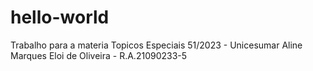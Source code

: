 # hello-world
Trabalho para a materia Topicos Especiais 51/2023 - Unicesumar
Aline Marques Eloi de Oliveira - R.A.21090233-5
